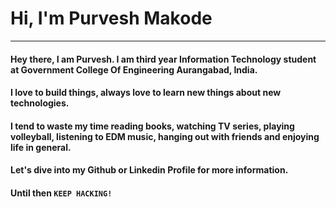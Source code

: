 # Hi, I'm Purvesh Makode

----
#### Hey there, I am Purvesh. I am third year Information Technology student at Government College Of Engineering Aurangabad, India.

#### I love to build things, always love to learn new things about new technologies.

#### I tend to waste my time reading books, watching TV series, playing volleyball, listening to EDM music, hanging out with friends and enjoying life in general.

#### Let's dive into my Github or Linkedin Profile for more information.

#### Until then ``` KEEP HACKING! ```
